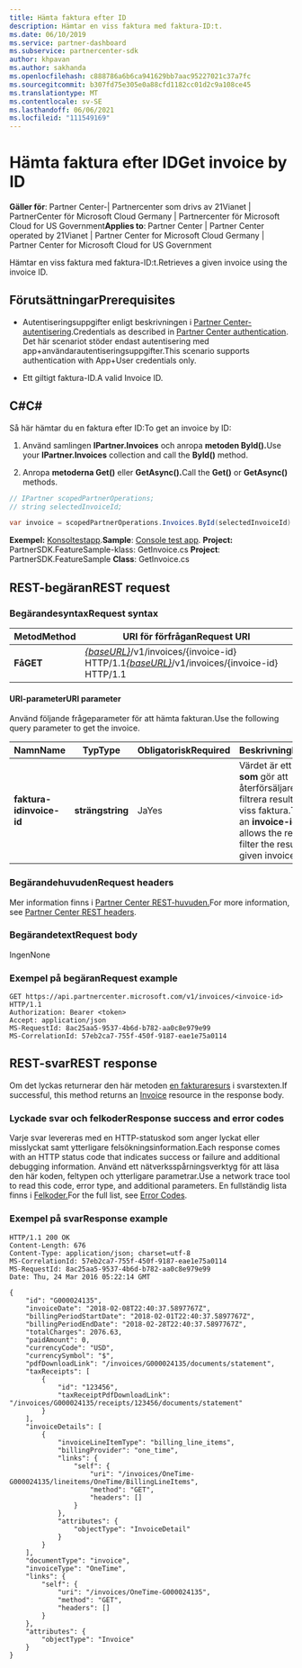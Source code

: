 ```yaml
---
title: Hämta faktura efter ID
description: Hämtar en viss faktura med faktura-ID:t.
ms.date: 06/10/2019
ms.service: partner-dashboard
ms.subservice: partnercenter-sdk
author: khpavan
ms.author: sakhanda
ms.openlocfilehash: c888786a6b6ca941629bb7aac95227021c37a7fc
ms.sourcegitcommit: b307fd75e305e0a88cfd1182cc01d2c9a108ce45
ms.translationtype: MT
ms.contentlocale: sv-SE
ms.lasthandoff: 06/06/2021
ms.locfileid: "111549169"
---
```

# <a name="get-invoice-by-id"></a><span data-ttu-id="f1fbf-103">Hämta faktura efter ID</span><span class="sxs-lookup"><span data-stu-id="f1fbf-103">Get invoice by ID</span></span>

<span data-ttu-id="f1fbf-104">**Gäller för**: Partner Center-| Partnercenter som drivs av 21Vianet | PartnerCenter för Microsoft Cloud Germany | Partnercenter för Microsoft Cloud for US Government</span><span class="sxs-lookup"><span data-stu-id="f1fbf-104">**Applies to**: Partner Center | Partner Center operated by 21Vianet | Partner Center for Microsoft Cloud Germany | Partner Center for Microsoft Cloud for US Government</span></span>

<span data-ttu-id="f1fbf-105">Hämtar en viss faktura med faktura-ID:t.</span><span class="sxs-lookup"><span data-stu-id="f1fbf-105">Retrieves a given invoice using the invoice ID.</span></span>

## <a name="prerequisites"></a><span data-ttu-id="f1fbf-106">Förutsättningar</span><span class="sxs-lookup"><span data-stu-id="f1fbf-106">Prerequisites</span></span>

- <span data-ttu-id="f1fbf-107">Autentiseringsuppgifter enligt beskrivningen i [Partner Center-autentisering](partner-center-authentication.md).</span><span class="sxs-lookup"><span data-stu-id="f1fbf-107">Credentials as described in [Partner Center authentication](partner-center-authentication.md).</span></span> <span data-ttu-id="f1fbf-108">Det här scenariot stöder endast autentisering med app+användarautentiseringsuppgifter.</span><span class="sxs-lookup"><span data-stu-id="f1fbf-108">This scenario supports authentication with App+User credentials only.</span></span>

- <span data-ttu-id="f1fbf-109">Ett giltigt faktura-ID.</span><span class="sxs-lookup"><span data-stu-id="f1fbf-109">A valid Invoice ID.</span></span>

## <a name="c"></a><span data-ttu-id="f1fbf-110">C\#</span><span class="sxs-lookup"><span data-stu-id="f1fbf-110">C\#</span></span>

<span data-ttu-id="f1fbf-111">Så här hämtar du en faktura efter ID:</span><span class="sxs-lookup"><span data-stu-id="f1fbf-111">To get an invoice by ID:</span></span>

1. <span data-ttu-id="f1fbf-112">Använd samlingen **IPartner.Invoices** och anropa **metoden ById().**</span><span class="sxs-lookup"><span data-stu-id="f1fbf-112">Use your **IPartner.Invoices** collection and call the **ById()** method.</span></span>

2. <span data-ttu-id="f1fbf-113">Anropa **metoderna Get()** eller **GetAsync().**</span><span class="sxs-lookup"><span data-stu-id="f1fbf-113">Call the **Get()** or **GetAsync()** methods.</span></span>

``` csharp
// IPartner scopedPartnerOperations;
// string selectedInvoiceId;

var invoice = scopedPartnerOperations.Invoices.ById(selectedInvoiceId).Get();
```

<span data-ttu-id="f1fbf-114">**Exempel:** [Konsoltestapp](console-test-app.md).</span><span class="sxs-lookup"><span data-stu-id="f1fbf-114">**Sample**: [Console test app](console-test-app.md).</span></span> <span data-ttu-id="f1fbf-115">**Project:** PartnerSDK.FeatureSample-klass: GetInvoice.cs </span><span class="sxs-lookup"><span data-stu-id="f1fbf-115">**Project**: PartnerSDK.FeatureSample **Class**: GetInvoice.cs</span></span>

## <a name="rest-request"></a><span data-ttu-id="f1fbf-116">REST-begäran</span><span class="sxs-lookup"><span data-stu-id="f1fbf-116">REST request</span></span>

### <a name="request-syntax"></a><span data-ttu-id="f1fbf-117">Begärandesyntax</span><span class="sxs-lookup"><span data-stu-id="f1fbf-117">Request syntax</span></span>

| <span data-ttu-id="f1fbf-118">Metod</span><span class="sxs-lookup"><span data-stu-id="f1fbf-118">Method</span></span>  | <span data-ttu-id="f1fbf-119">URI för förfrågan</span><span class="sxs-lookup"><span data-stu-id="f1fbf-119">Request URI</span></span>                                                                   |
|---------|-------------------------------------------------------------------------------|
| <span data-ttu-id="f1fbf-120">**Få**</span><span class="sxs-lookup"><span data-stu-id="f1fbf-120">**GET**</span></span> | <span data-ttu-id="f1fbf-121">[*{baseURL}*](partner-center-rest-urls.md)/v1/invoices/{invoice-id} HTTP/1.1</span><span class="sxs-lookup"><span data-stu-id="f1fbf-121">[*{baseURL}*](partner-center-rest-urls.md)/v1/invoices/{invoice-id} HTTP/1.1</span></span> |

#### <a name="uri-parameter"></a><span data-ttu-id="f1fbf-122">URI-parameter</span><span class="sxs-lookup"><span data-stu-id="f1fbf-122">URI parameter</span></span>

<span data-ttu-id="f1fbf-123">Använd följande frågeparameter för att hämta fakturan.</span><span class="sxs-lookup"><span data-stu-id="f1fbf-123">Use the following query parameter to get the invoice.</span></span>

| <span data-ttu-id="f1fbf-124">Namn</span><span class="sxs-lookup"><span data-stu-id="f1fbf-124">Name</span></span>           | <span data-ttu-id="f1fbf-125">Typ</span><span class="sxs-lookup"><span data-stu-id="f1fbf-125">Type</span></span>       | <span data-ttu-id="f1fbf-126">Obligatorisk</span><span class="sxs-lookup"><span data-stu-id="f1fbf-126">Required</span></span> | <span data-ttu-id="f1fbf-127">Beskrivning</span><span class="sxs-lookup"><span data-stu-id="f1fbf-127">Description</span></span>                                                                                        |
|----------------|------------|----------|----------------------------------------------------------------------------------------------------|
| <span data-ttu-id="f1fbf-128">**faktura-id**</span><span class="sxs-lookup"><span data-stu-id="f1fbf-128">**invoice-id**</span></span> | <span data-ttu-id="f1fbf-129">**sträng**</span><span class="sxs-lookup"><span data-stu-id="f1fbf-129">**string**</span></span> | <span data-ttu-id="f1fbf-130">Ja</span><span class="sxs-lookup"><span data-stu-id="f1fbf-130">Yes</span></span>      | <span data-ttu-id="f1fbf-131">Värdet är ett **faktura-ID som** gör att återförsäljaren kan filtrera resultatet för en viss faktura.</span><span class="sxs-lookup"><span data-stu-id="f1fbf-131">The value is an **invoice-id** that allows the reseller to filter the results for a given invoice.</span></span> |

### <a name="request-headers"></a><span data-ttu-id="f1fbf-132">Begärandehuvuden</span><span class="sxs-lookup"><span data-stu-id="f1fbf-132">Request headers</span></span>

<span data-ttu-id="f1fbf-133">Mer information finns i [Partner Center REST-huvuden.](headers.md)</span><span class="sxs-lookup"><span data-stu-id="f1fbf-133">For more information, see [Partner Center REST headers](headers.md).</span></span>

### <a name="request-body"></a><span data-ttu-id="f1fbf-134">Begärandetext</span><span class="sxs-lookup"><span data-stu-id="f1fbf-134">Request body</span></span>

<span data-ttu-id="f1fbf-135">Ingen</span><span class="sxs-lookup"><span data-stu-id="f1fbf-135">None</span></span>

### <a name="request-example"></a><span data-ttu-id="f1fbf-136">Exempel på begäran</span><span class="sxs-lookup"><span data-stu-id="f1fbf-136">Request example</span></span>

```http
GET https://api.partnercenter.microsoft.com/v1/invoices/<invoice-id> HTTP/1.1
Authorization: Bearer <token>
Accept: application/json
MS-RequestId: 8ac25aa5-9537-4b6d-b782-aa0c8e979e99
MS-CorrelationId: 57eb2ca7-755f-450f-9187-eae1e75a0114
```

## <a name="rest-response"></a><span data-ttu-id="f1fbf-137">REST-svar</span><span class="sxs-lookup"><span data-stu-id="f1fbf-137">REST response</span></span>

<span data-ttu-id="f1fbf-138">Om det lyckas returnerar den här metoden [en fakturaresurs](invoice-resources.md#invoice) i svarstexten.</span><span class="sxs-lookup"><span data-stu-id="f1fbf-138">If successful, this method returns an [Invoice](invoice-resources.md#invoice) resource in the response body.</span></span>

### <a name="response-success-and-error-codes"></a><span data-ttu-id="f1fbf-139">Lyckade svar och felkoder</span><span class="sxs-lookup"><span data-stu-id="f1fbf-139">Response success and error codes</span></span>

<span data-ttu-id="f1fbf-140">Varje svar levereras med en HTTP-statuskod som anger lyckat eller misslyckat samt ytterligare felsökningsinformation.</span><span class="sxs-lookup"><span data-stu-id="f1fbf-140">Each response comes with an HTTP status code that indicates success or failure and additional debugging information.</span></span> <span data-ttu-id="f1fbf-141">Använd ett nätverksspårningsverktyg för att läsa den här koden, feltypen och ytterligare parametrar.</span><span class="sxs-lookup"><span data-stu-id="f1fbf-141">Use a network trace tool to read this code, error type, and additional parameters.</span></span> <span data-ttu-id="f1fbf-142">En fullständig lista finns i [Felkoder.](error-codes.md)</span><span class="sxs-lookup"><span data-stu-id="f1fbf-142">For the full list, see [Error Codes](error-codes.md).</span></span>

### <a name="response-example"></a><span data-ttu-id="f1fbf-143">Exempel på svar</span><span class="sxs-lookup"><span data-stu-id="f1fbf-143">Response example</span></span>

```http
HTTP/1.1 200 OK
Content-Length: 676
Content-Type: application/json; charset=utf-8
MS-CorrelationId: 57eb2ca7-755f-450f-9187-eae1e75a0114
MS-RequestId: 8ac25aa5-9537-4b6d-b782-aa0c8e979e99
Date: Thu, 24 Mar 2016 05:22:14 GMT

{
    "id": "G000024135",
    "invoiceDate": "2018-02-08T22:40:37.5897767Z",
    "billingPeriodStartDate": "2018-02-01T22:40:37.5897767Z",
    "billingPeriodEndDate": "2018-02-28T22:40:37.5897767Z",
    "totalCharges": 2076.63,
    "paidAmount": 0,
    "currencyCode": "USD",
    "currencySymbol": "$",
    "pdfDownloadLink": "/invoices/G000024135/documents/statement",
    "taxReceipts": [
        {
            "id": "123456",
            "taxReceiptPdfDownloadLink": "/invoices/G000024135/receipts/123456/documents/statement"
        }
    ],
    "invoiceDetails": [
        {
            "invoiceLineItemType": "billing_line_items",
            "billingProvider": "one_time",
            "links": {
                "self": {
                    "uri": "/invoices/OneTime-G000024135/lineitems/OneTime/BillingLineItems",
                    "method": "GET",
                    "headers": []
                }
            },
            "attributes": {
                "objectType": "InvoiceDetail"
            }
        }
    ],
    "documentType": "invoice",
    "invoiceType": "OneTime",
    "links": {
        "self": {
            "uri": "/invoices/OneTime-G000024135",
            "method": "GET",
            "headers": []
        }
    },
    "attributes": {
        "objectType": "Invoice"
    }
}
```
